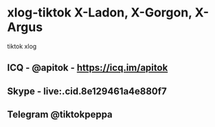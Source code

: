 # xlog-tiktok X-Ladon, X-Gorgon, X-Argus
tiktok xlog

## ICQ - @apitok - https://icq.im/apitok
## Skype - live:.cid.8e129461a4e880f7
## Telegram @tiktokpeppa
